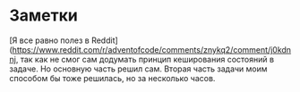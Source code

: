 # Заметки

[Я все равно полез в Reddit](https://www.reddit.com/r/adventofcode/comments/znykq2/comment/j0kdnnj, так как не смог сам додумать принцип
кеширования состояний в задаче. Но основную часть решил сам. Вторая часть задачи моим способом бы тоже решилась, но за несколько часов.
